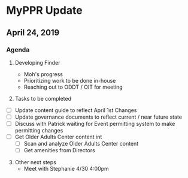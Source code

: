 # MyPPR Update
## April 24, 2019

### Agenda

1. Developing Finder
	* Moh's progress
	* Prioritizing work to be done in-house
	* Reaching out to ODDT / OIT for meeting 
	
2. Tasks to be completed
 - [ ] Update content guide to reflect April 1st Changes
 - [ ] Update governance documents to reflect current / near future state
 - [ ] Discuss with Patrick waiting for Event permitting system to make permitting changes 
 - [ ] Get Older Adults Center content int
	 - [ ] Scan and analyze Older Adults Center content
	 - [ ] Get amenities from Directors

3. Other next steps
	* Meet with Stephanie 4/30 4:00pm

<!--stackedit_data:
eyJoaXN0b3J5IjpbLTE5ODIwMDgzNl19
-->